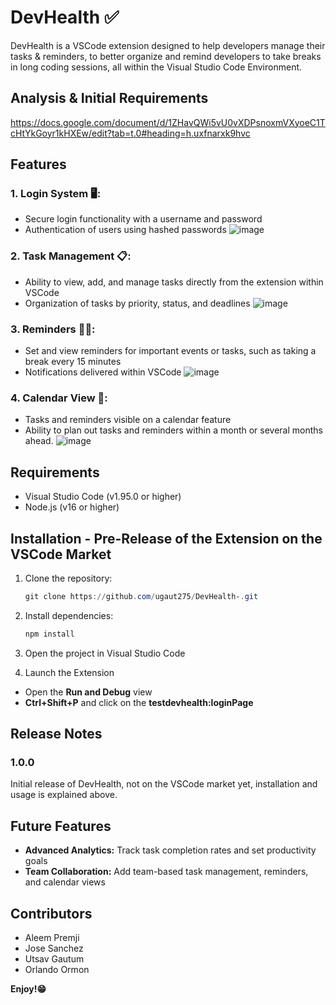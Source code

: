 # DevHealth ✅

DevHealth is a VSCode extension designed to help developers manage their tasks & reminders, to better organize and remind developers to take breaks in long coding sessions, all within the Visual Studio Code Environment.

## Analysis & Initial Requirements
https://docs.google.com/document/d/1ZHavQWi5vU0vXDPsnoxmVXyoeC1TcHtYkGoyr1kHXEw/edit?tab=t.0#heading=h.uxfnarxk9hvc

## Features

### 1. Login System 🖥️:
- Secure login functionality with a username and password
- Authentication of users using hashed passwords
![image](https://github.com/user-attachments/assets/dd6bad35-e254-4798-b16d-1e20ea810f24)

### 2. Task Management 📋:
- Ability to view, add, and manage tasks directly from the extension within VSCode
- Organization of tasks by priority, status, and deadlines
![image](https://github.com/user-attachments/assets/923354fc-8d07-4cce-aca1-c64921348d9b)

### 3. Reminders 🤞🏻:
- Set and view reminders for important events or tasks, such as taking a break every 15 minutes
- Notifications delivered within VSCode
![image](https://github.com/user-attachments/assets/a7878d7b-d5b9-4e09-ac2e-74d598716aaf)

### 4. Calendar View 📅:
- Tasks and reminders visible on a calendar feature
- Ability to plan out tasks and reminders within a month or several months ahead. 
![image](https://github.com/user-attachments/assets/bb642f8e-8266-4604-8c25-b8d1a4bdd059)

## Requirements

- Visual Studio Code (v1.95.0 or higher)
- Node.js (v16 or higher) 

## Installation - Pre-Release of the Extension on the VSCode Market

1. Clone the repository:
   ```powershell
   git clone https://github.com/ugaut275/DevHealth-.git
2. Install dependencies:
   ```powershell
   npm install
3. Open the project in Visual Studio Code

4. Launch the Extension
- Open the **Run and Debug** view
- **Ctrl+Shift+P** and click on the **testdevhealth:loginPage**

## Release Notes

### 1.0.0

Initial release of DevHealth, not on the VSCode market yet, installation and usage is explained above. 

## Future Features
- **Advanced Analytics:** Track task completion rates and set productivity goals
- **Team Collaboration:** Add team-based task management, reminders, and calendar views

## Contributors 
- Aleem Premji
- Jose Sanchez
- Utsav Gautum
- Orlando Ormon

**Enjoy!😁**
